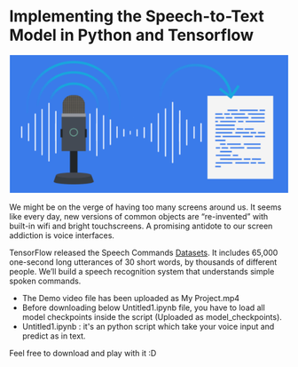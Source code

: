 # Implementing the Speech-to-Text Model in Python and Tensorflow
![](speech_rec_logo.png)

We might be on the verge of having too many screens around us. It seems like every day, new versions of common objects are “re-invented” with built-in wifi and bright touchscreens. A promising antidote to our screen addiction is voice interfaces.

TensorFlow released the Speech Commands [Datasets](https://www.kaggle.com/c/tensorflow-speech-recognition-challenge). It includes 65,000 one-second long utterances of 30 short words, by thousands of different people. We’ll build a speech recognition system that understands simple spoken commands.

- The Demo video file has been uploaded as My Project.mp4
- Before downloading below Untitled1.ipynb file, you have to load all model checkpoints inside the script (Uploaded as model_checkpoints).
- Untitled1.ipynb : it's an python script which take your voice input and predict as in text.

Feel free to download and play with it :D
